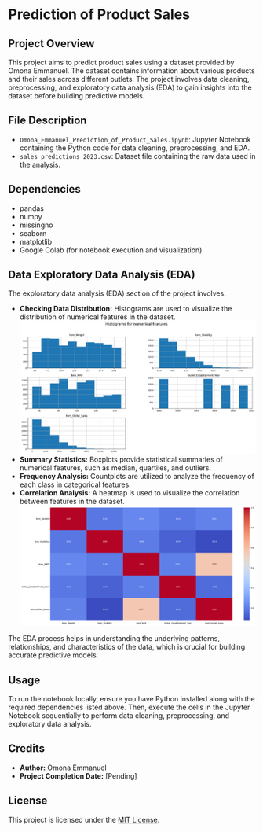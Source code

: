 # Prediction of Product Sales

## Project Overview

This project aims to predict product sales using a dataset provided by Omona Emmanuel. The dataset contains information about various products and their sales across different outlets. The project involves data cleaning, preprocessing, and exploratory data analysis (EDA) to gain insights into the dataset before building predictive models.

## File Description

- `Omona_Emmanuel_Prediction_of_Product_Sales.ipynb`: Jupyter Notebook containing the Python code for data cleaning, preprocessing, and EDA.
- `sales_predictions_2023.csv`: Dataset file containing the raw data used in the analysis.

## Dependencies

- pandas
- numpy
- missingno
- seaborn
- matplotlib
- Google Colab (for notebook execution and visualization)

## Data Exploratory Data Analysis (EDA)

The exploratory data analysis (EDA) section of the project involves:

- **Checking Data Distribution:** Histograms are used to visualize the distribution of numerical features in the dataset.
  ![Histograms for Numerical Features](https://github.com/OMONa-E/Prediction-of-Product-Sales/blob/main/Histograms%20Numerical%20Feature.png)
- **Summary Statistics:** Boxplots provide statistical summaries of numerical features, such as median, quartiles, and outliers.
- **Frequency Analysis:** Countplots are utilized to analyze the frequency of each class in categorical features.
- **Correlation Analysis:** A heatmap is used to visualize the correlation between features in the dataset.
  ![Histograms for Numerical Features](https://github.com/OMONa-E/Prediction-of-Product-Sales/blob/main/Correlation%20Heatmap.png)

The EDA process helps in understanding the underlying patterns, relationships, and characteristics of the data, which is crucial for building accurate predictive models.

## Usage

To run the notebook locally, ensure you have Python installed along with the required dependencies listed above. Then, execute the cells in the Jupyter Notebook sequentially to perform data cleaning, preprocessing, and exploratory data analysis.

## Credits

- **Author:** Omona Emmanuel
- **Project Completion Date:** [Pending]

## License

This project is licensed under the [MIT License](LICENSE).
